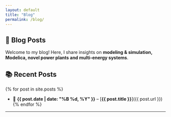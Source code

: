```yaml
---
layout: default
title: "Blog"
permalink: /blog/
---
```


## 📝 Blog Posts

Welcome to my blog! Here, I share insights on **modeling & simulation, Modelica, novel power plants and multi-energy systems**.  

## 📚 Recent Posts  

{% for post in site.posts %}
- 📅 **{{ post.date | date: "%B %d, %Y" }}** – [**{{ post.title }}**]({{ post.url }})
{% endfor %}

<!-- {% if site.total_pages > 1 %}
<div class="pagination">
    {% if site.previous_page %}
    <a href="{{ site.previous_page_path }}">« Previous</a>
    {% endif %}
    {% if site.next_page %}
    <a href="{{ site.next_page_path }}">Next »</a>
    {% endif %}
</div>
{% endif %} -->

---